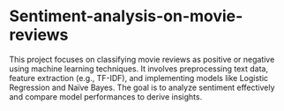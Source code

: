 # Sentiment-analysis-on-movie-reviews
This project focuses on classifying movie reviews as positive or negative using machine learning techniques. It involves preprocessing text data, feature extraction (e.g., TF-IDF), and implementing models like Logistic Regression and Naïve Bayes. The goal is to analyze sentiment effectively and compare model performances to derive insights.
